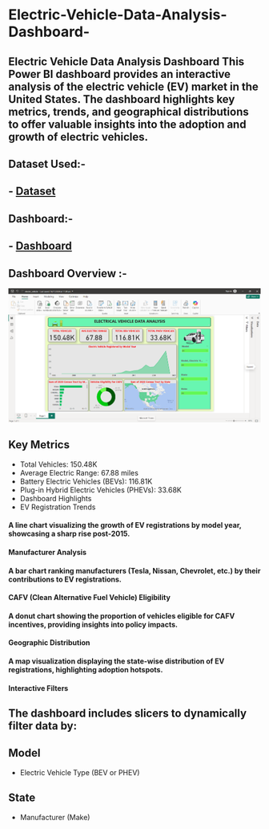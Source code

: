 # Electric-Vehicle-Data-Analysis-Dashboard-
## Electric Vehicle Data Analysis Dashboard This Power BI dashboard provides an interactive analysis of the electric vehicle (EV) market in the United States. The dashboard highlights key metrics, trends, and geographical distributions to offer valuable insights into the adoption and growth of electric vehicles.

## Dataset Used:-
## - <a href="https://github.com/darshan-masane/Electric-Vehicle-Data-Analysis-Dashboard-/blob/main/Electric_Vehicle_Population_Data.zip">Dataset</a>

## Dashboard:-
## - <a href='https://github.com/darshan-masane/Electric-Vehicle-Data-Analysis-Dashboard-/blob/main/Screenshot%202024-11-21%20113003.png'>Dashboard</a>
## Dashboard Overview :-
![Screenshot 2024-11-01 120048.](https://github.com/darshan-masane/Electric-Vehicle-Data-Analysis-Dashboard-/blob/main/Screenshot%202024-11-21%20113003.png)
## Key Metrics
- Total Vehicles: 150.48K
- Average Electric Range: 67.88 miles
- Battery Electric Vehicles (BEVs): 116.81K
- Plug-in Hybrid Electric Vehicles (PHEVs): 33.68K
- Dashboard Highlights
- EV Registration Trends

#### A line chart visualizing the growth of EV registrations by model year, showcasing a sharp rise post-2015.
#### Manufacturer Analysis

#### A bar chart ranking manufacturers (Tesla, Nissan, Chevrolet, etc.) by their contributions to EV registrations.
#### CAFV (Clean Alternative Fuel Vehicle) Eligibility

#### A donut chart showing the proportion of vehicles eligible for CAFV incentives, providing insights into policy impacts.
#### Geographic Distribution

#### A map visualization displaying the state-wise distribution of EV registrations, highlighting adoption hotspots.
#### Interactive Filters
## The dashboard includes slicers to dynamically filter data by:

## Model
- Electric Vehicle Type (BEV or PHEV)
## State
- Manufacturer (Make)
